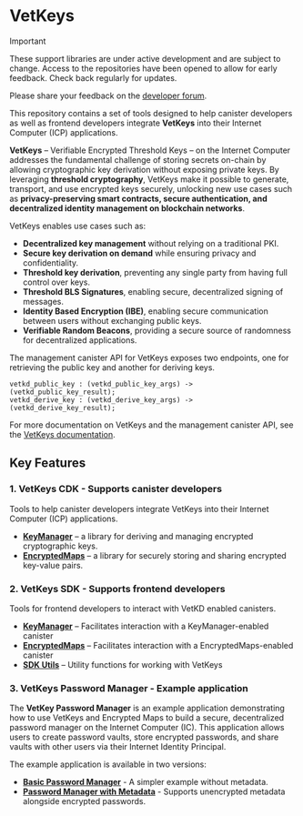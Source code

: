 # VetKeys

> [!IMPORTANT]  
> These support libraries are under active development and are subject to change. Access to the repositories have been opened to allow for early feedback. Check back regularly for updates.
>
> Please share your feedback on the [developer forum](https://forum.dfinity.org/t/threshold-key-derivation-privacy-on-the-ic/16560/179).

This repository contains a set of tools designed to help canister developers as well as frontend developers integrate **VetKeys** into their Internet Computer (ICP) applications.

**VetKeys** – Verifiable Encrypted Threshold Keys – on the Internet Computer addresses the fundamental challenge of storing secrets on-chain by allowing cryptographic key derivation without exposing private keys. By leveraging **threshold cryptography**, VetKeys make it possible to generate, transport, and use encrypted keys securely, unlocking new use cases such as **privacy-preserving smart contracts, secure authentication, and decentralized identity management on blockchain networks**.

VetKeys enables use cases such as:

- **Decentralized key management** without relying on a traditional PKI.
- **Secure key derivation on demand** while ensuring privacy and confidentiality.
- **Threshold key derivation**, preventing any single party from having full control over keys.
- **Threshold BLS Signatures**, enabling secure, decentralized signing of messages.
- **Identity Based Encryption (IBE)**, enabling secure communication between users without exchanging public keys.
- **Verifiable Random Beacons**, providing a secure source of randomness for decentralized applications.

The management canister API for VetKeys exposes two endpoints, one for retrieving the public key and another for deriving keys.

```
vetkd_public_key : (vetkd_public_key_args) -> (vetkd_public_key_result);
vetkd_derive_key : (vetkd_derive_key_args) -> (vetkd_derive_key_result);
```

For more documentation on VetKeys and the management canister API, see the [VetKeys documentation](https://internetcomputer.org/docs/building-apps/network-features/encryption/vetkeys).

## Key Features

### **1. VetKeys CDK** - Supports canister developers

Tools to help canister developers integrate VetKeys into their Internet Computer (ICP) applications.

- **[KeyManager](./cdk/key_manager/README.md)** – a library for deriving and managing encrypted cryptographic keys.
- **[EncryptedMaps](./cdk/encrypted_maps/README.md)** – a library for securely storing and sharing encrypted key-value pairs.

### **2. VetKeys SDK** - Supports frontend developers

Tools for frontend developers to interact with VetKD enabled canisters.

- **[KeyManager](./sdk/ic_vetkd_sdk_key_manager/README.md)** – Facilitates interaction with a KeyManager-enabled canister
- **[EncryptedMaps](./sdk/ic_vetkd_sdk_encrypted_maps/README.md)** – Facilitates interaction with a EncryptedMaps-enabled canister
- **[SDK Utils](./sdk/ic_vetkd_sdk_utils/README.md)** – Utility functions for working with VetKeys

### **3. VetKeys Password Manager** - Example application

The **VetKey Password Manager** is an example application demonstrating how to use VetKeys and Encrypted Maps to build a secure, decentralized password manager on the Internet Computer (IC). This application allows users to create password vaults, store encrypted passwords, and share vaults with other users via their Internet Identity Principal.

The example application is available in two versions:

- **[Basic Password Manager](./examples/password_manager/README.md)** - A simpler example without metadata.
- **[Password Manager with Metadata](./examples/password_manager_with_metadata/README.md)** - Supports unencrypted metadata alongside encrypted passwords.
